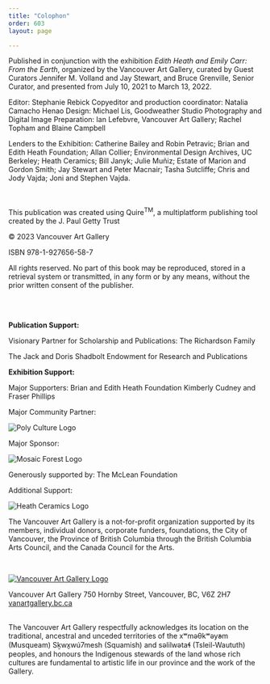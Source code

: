 ```yaml
---
title: "Colophon"
order: 603
layout: page

---
```


Published in conjunction with the exhibition *Edith Heath and Emily Carr: From the Earth*, organized by the Vancouver Art Gallery, curated by Guest Curators Jennifer M. Volland and Jay Stewart, and Bruce Grenville, Senior Curator, and presented from July 10, 2021 to March 13, 2022.
<br/>

Editor: Stephanie Rebick
Copyeditor and production coordinator: Natalia Camacho Henao
Design: Michael Lis, Goodweather Studio
Photography and Digital Image Preparation: Ian Lefebvre, Vancouver Art Gallery; Rachel Topham and Blaine Campbell

Lenders to the Exhibition: Catherine Bailey and Robin Petravic; Brian and Edith Heath Foundation; Allan Collier; Environmental Design Archives, UC Berkeley; Heath Ceramics; Bill Janyk; Julie Muñiz; Estate of Marion and Gordon Smith; Jay Stewart and Peter Macnair; Tasha Sutcliffe; Chris and Jody Vajda; Joni and Stephen Vajda.

<br/>
<br/>
This publication was created using Quire<sup>TM</sup>, a multiplatform publishing tool created by the J. Paul Getty Trust

© 2023 Vancouver Art Gallery

ISBN 978-1-927656-58-7

All rights reserved. No part of this book may be reproduced, stored in a retrieval system or transmitted, in any form or by any means, without the prior written consent of the publisher.



<br/>
<br/>

**Publication Support:**

Visionary Partner for Scholarship and Publications:
The Richardson Family

The Jack and Doris Shadbolt Endowment for Research and Publications

**Exhibition Support:**

Major Supporters:
Brian and Edith Heath Foundation
Kimberly Cudney and Fraser Phillips

Major Community Partner:

![Poly Culture Logo](/_assets/images/polyculture.png)

Major Sponsor:

![Mosaic Forest Logo](/_assets/images/mosaic.PNG)

Generously supported by:
The McLean Foundation

Additional Support:

![Heath Ceramics Logo](/_assets/images/heathlogo.png)



The Vancouver Art Gallery is a not-for-profit organization supported by its members, individual donors, corporate funders, foundations, the City of Vancouver, the Province of British Columbia through the British Columbia Arts Council, and the Canada Council for the Arts.

<br/>

[![Vancouver Art Gallery Logo](/_assets/images/vaglogo-colour.jpg)](https://www.vanartgallery.bc.ca)

Vancouver Art Gallery
750 Hornby Street, Vancouver, BC, V6Z 2H7
[vanartgallery.bc.ca](https://www.vanartgallery.bc.ca)

<br/>
The Vancouver Art Gallery respectfully acknowledges its location on the traditional, ancestral and unceded territories of the xʷməθkʷəy̓əm (Musqueam) Sḵwx̱wú7mesh (Squamish) and səlilwətaɬ (Tsleil-Waututh) peoples, and honours the Indigenous stewards of the land whose rich cultures are fundamental to artistic life in our province and the work of the Gallery.
